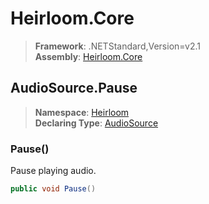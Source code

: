 # Heirloom.Core

> **Framework**: .NETStandard,Version=v2.1  
> **Assembly**: [Heirloom.Core][0]  

## AudioSource.Pause

> **Namespace**: [Heirloom][0]  
> **Declaring Type**: [AudioSource][1]  

### Pause()

Pause playing audio.

```cs
public void Pause()
```

[0]: ../../../Heirloom.Core.md
[1]: ../AudioSource.md
